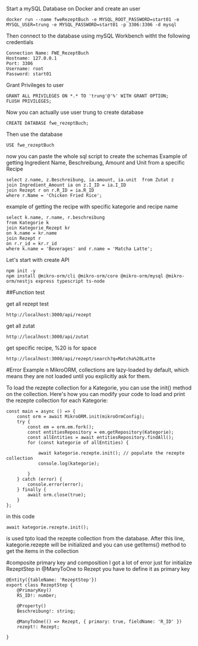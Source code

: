 Start a mySQL Database on Docker and create an user
```
docker run --name fweRezeptBuch -e MYSQL_ROOT_PASSWORD=start01 -e MYSQL_USER=trung -e MYSQL_PASSWORD=start01 -p 3306:3306 -d mysql

```

Then connect to the database using mySQL Workbench witht the following credentials 
```
Connection Name: FWE_RezeptBuch
Hostname: 127.0.0.1
Port: 3306
Username: root
Password: start01
```

Grant Privileges to user
```
GRANT ALL PRIVILEGES ON *.* TO 'trung'@'%' WITH GRANT OPTION;
FLUSH PRIVILEGES;
```
Now you can actually use user trung to create database
```
CREATE DATABASE fwe_rezeptBuch;
```

Then use the database
```
USE fwe_rezeptBuch
```

now you can paste the whole sql script to create the schemas
Example of getting Ingredient Name, Beschreibung, Amount and Unit from a specific Recipe
```
select z.name, z.Beschreibung, ia.amount, ia.unit  from Zutat z 
join Ingredient_Amount ia on z.I_ID = ia.I_ID 
join Rezept r on r.R_ID = ia.R_ID
where r.Name = 'Chicken Fried Rice';
```

example of getting the recipe with specific kategorie and recipe name
```
select k.name, r.name, r.beschreibung 
from Kategorie k
join Kategorie_Rezept kr
on k.name = kr.name
join Rezept r 
on r.r_id = kr.r_id
where k.name = 'Beverages' and r.name = 'Matcha Latte';
```


Let's start with create API
```
npm init -y
npm install @mikro-orm/cli @mikro-orm/core @mikro-orm/mysql @mikro-orm/nestjs express typescript ts-node
```


##Function test 

get all rezept test
```
http://localhost:3000/api/rezept
```

get all zutat

```
http://localhost:3000/api/zutat
```

get specific recipe, %20 is for space
```
http://localhost:3000/api/rezept/search?q=Matcha%20Latte
```







#Error Example
n MikroORM, collections are lazy-loaded by default, which means they are not loaded until you explicitly ask for them.

To load the rezepte collection for a Kategorie, you can use the init() method on the collection. Here's how you can modify your code to load and print the rezepte collection for each Kategorie:
```
const main = async () => {
    const orm = await MikroORM.init(mikroOrmConfig);
    try {
        const em = orm.em.fork();
        const entitiesRepository = em.getRepository(Kategorie);
        const allEntities = await entitiesRepository.findAll();
        for (const kategorie of allEntities) {
            
            await kategorie.rezepte.init(); // populate the rezepte collection
            console.log(kategorie);
            
        }
    } catch (error) {
        console.error(error);
    } finally {
        await orm.close(true);
    }
};
```
in this code 
```
await kategorie.rezepte.init();
```
is used tpto load the rezepte collection from the database. After this line, kategorie.rezepte will be initialized and you can use getItems() method to get the items in the collection


#composite primary key and composition
I got a lot of error just for initialize RezeptStep 
in @ManyToOne to Rezept you have to define it as primary key
```
@Entity({tableName: 'RezeptStep'})
export class RezeptStep {
    @PrimaryKey()
    RS_ID!: number;

    @Property()
    Beschreibung!: string;

    @ManyToOne(() => Rezept, { primary: true, fieldName: 'R_ID' })
    rezept!: Rezept;

}
```
